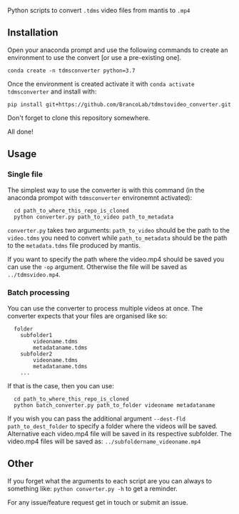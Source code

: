 Python scripts to convert `.tdms` video files from mantis to `.mp4`

## Installation
Open your anaconda prompt and use the following commands to create an environment to use the convert [or use a pre-existing one].
```
conda create -n tdmsconverter python=3.7
```
Once the environment is created activate it with `conda activate tdmsconverter` and install with:
```
pip install git+https://github.com/BrancoLab/tdmstovideo_converter.git
```

Don't forget to clone this repository somewhere. 

All done!

## Usage
### Single file
The simplest way to use the converter is with this command (in the anaconda prompot with `tdmsconverter` environemnt activated):
```
  cd path_to_where_this_repo_is_cloned
  python converter.py path_to_video path_to_metadata
```

`converter.py` takes two arguments: `path_to_video` should be the path to the `video.tdms` you need to convert while
`path_to_metadata` should be the path to the `metadata.tdms` file produced by mantis. 

If you want to specify the path where the video.mp4 should be saved you can use the `-op` argument. Otherwise the file will be saved as `../tdmsvideo.mp4`.

### Batch processing
You can use the converter to process multiple videos at once. 
The converter expects that your files are organised like so:
```
  folder
    subfolder1
        videoname.tdms
        metadataname.tdms
    subfolder2
        videoname.tdms
        metadataname.tdms
    ...
  ```
  
If that is the case, then you can use:
```
  cd path_to_where_this_repo_is_cloned
  python batch_converter.py path_to_folder videoname metadataname
```

If you wish you can pass the additional argument `--dest-fld path_to_dest_folder` to specify a folder where the videos will be saved. Alternative each video.mp4 file will be saved in its respective subfolder. The video.mp4 files will be saved as: `../subfoldername_videoname.mp4`


## Other
If you forget what the arguments to each script are you can always to something like:
`python converter.py -h` to get a reminder. 

For any issue/feature request get in touch or submit an issue. 




  

